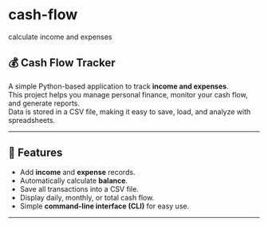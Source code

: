 # cash-flow
calculate income and expenses

## 💰 Cash Flow Tracker

A simple Python-based application to track **income and expenses**.  
This project helps you manage personal finance, monitor your cash flow, and generate reports.  
Data is stored in a CSV file, making it easy to save, load, and analyze with spreadsheets.

---

## 🚀 Features
- Add **income** and **expense** records.
- Automatically calculate **balance**.
- Save all transactions into a CSV file.
- Display daily, monthly, or total cash flow.
- Simple **command-line interface (CLI)** for easy use.

---

